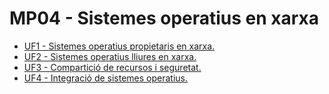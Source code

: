 # MP04 - Sistemes operatius en xarxa

- [UF1 - Sistemes operatius propietaris en xarxa.](uf1/readme.md)
- [UF2 - Sistemes operatius lliures en xarxa.](uf2/readme.md)
- [UF3 - Compartició de recursos i seguretat.](uf3/readme.md)
- [UF4 - Integració de sistemes operatius.](uf4/readme.md)
